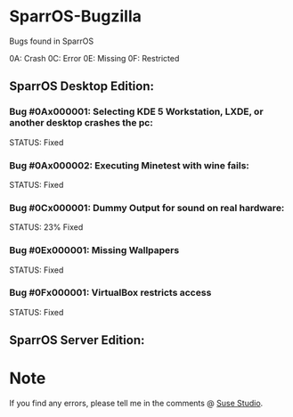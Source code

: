 # SparrOS-Bugzilla
Bugs found in SparrOS

0A: Crash
0C: Error
0E: Missing
0F: Restricted

## SparrOS Desktop Edition:

### Bug #0Ax000001: Selecting KDE 5 Workstation, LXDE, or another desktop crashes the pc:
STATUS: Fixed

### Bug #0Ax000002: Executing Minetest with wine fails:
STATUS: Fixed

### Bug #0Cx000001: Dummy Output for sound on real hardware:
STATUS: 23% Fixed

### Bug #0Ex000001: Missing Wallpapers
STATUS: Fixed

### Bug #0Fx000001: VirtualBox restricts access
STATUS: Fixed

## SparrOS Server Edition:

# Note
If you find any errors, please tell me in the comments @ <a href="https://susestudio.com/u/yoe">Suse Studio</a>.
